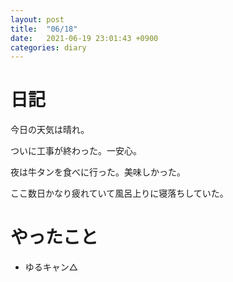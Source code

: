 ```yaml
---
layout: post
title:  "06/18"
date:   2021-06-19 23:01:43 +0900
categories: diary
---
```

# 日記

今日の天気は晴れ。

ついに工事が終わった。一安心。

夜は牛タンを食べに行った。美味しかった。

ここ数日かなり疲れていて風呂上りに寝落ちしていた。

# やったこと

- ゆるキャン△